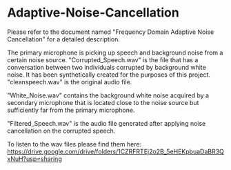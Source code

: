 # Adaptive-Noise-Cancellation

Please refer to the document named "Frequency Domain Adaptive Noise Cancellation" for a detailed description.

The primary microphone is picking up speech and background noise from a certain noise source. "Corrupted_Speech.wav" is the file that has a conversation between two individuals corrupted by background white noise. It has been synthetically created for the purposes of this project. "cleanspeech.wav" is the original audio file.

"White_Noise.wav" contains the background white noise acquired by a secondary microphone that is located close to the noise source but sufficiently far from the primary microphone.

"Filtered_Speech.wav" is the audio file generated after applying noise cancellation on the corrupted speech.

To listen to the wav files please find them here:
https://drive.google.com/drive/folders/1CZRFRTEj2o2B_5eHEKpbuaDaBR3QxNuH?usp=sharing
